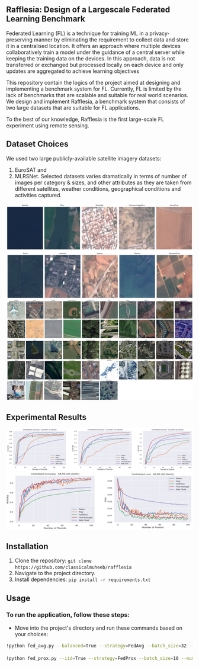 ## Rafflesia: Design of a Largescale Federated Learning Benchmark
Federated Learning (FL) is a technique for training ML in a privacy-preserving manner by eliminating the requirement to collect data and store it in a centralised location. It offers an approach where multiple devices collaboratively train a model under the guidance of a central server while keeping the training data on the devices. In this approach, data is not transferred or exchanged but processed locally on each device and only updates are aggregated to achieve learning objectives 

This repository contain the logics of the project aimed at designing and implementing a benchmark system for FL. Currently, FL is limited by the lack of benchmarks that are scalable and suitable for real world scenarios. We design and implement Rafflesia, a benchmark system that consists of two large datasets that are suitable for FL applications.

To the best of our knowledge, Rafflesia is the first large-scale FL experiment using remote sensing. 

## Dataset Choices
We used two large publicly-available satellite imagery datasets:
1. EuroSAT and 
2. MLRSNet.
Selected datasets varies dramatically in terms of number of images per category & sizes, and other attributes as they are taken from different satellites, weather conditions, geographical conditions and activities captured.

![EUROSAT](images/EuroSAT_Dataset.png) ![MLRS](images/MLRS_Dataset.png)

## Experimental Results
![EuroSAT_Accuracy](images/Accuracy_Loss_EuroSAT.png) 
![MLRS_Loss_Accuracy](images/Accuracy_Loss_MLRS.png)

## Installation
1. Clone the repository: `git clone https://github.com/classicalmuheeb/rafflesia`
2. Navigate to the project directory. 
3. Install dependencies: `pip install -r requirements.txt`

## Usage
### To run the application, follow these steps:
 - Move into the project's directory and run these commands based on your choices:
 
```bash
!python fed_avg.py --balanced=True --strategy=FedAvg --batch_size=32 --num_clients=20 --num_rounds=100

!python fed_prox.py --iid=True --strategy=FedProx --batch_size=10 --num_rounds=20 --num_clients=50
